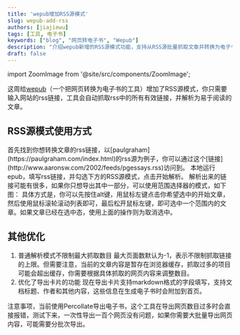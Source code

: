 ```yaml
---
title: 'wepub增加RSS源模式'
slug: wepub-add-rss
authors: [jiajiewu]
tags: [工具, 电子书]
keywords: ["blog", "网页转电子书", "Wepub"]
description: "介绍wepub新增的RSS源模式功能，支持从RSS源批量抓取文章并转换为电子书，同时优化了导出功能和抓取限制。"
draft: false
---
```

import ZoomImage from '@site/src/components/ZoomImage';

<ZoomImage src="https://s2.loli.net/2025/03/02/nO29MkPy1AUHZdB.png" alt="wepub RSS源模式界面" />

这周给[wepub](https://github.com/Wjiajie/wepub)（一个把网页转换为电子书的工具）增加了RSS源模式，你只需要输入网站的rss链接，工具会自动抓取rss中的所有有效链接，并解析为易于阅读的文章。

<!-- truncate -->

## RSS源模式使用方式

<ZoomImage src="https://s2.loli.net/2025/03/02/fV14dTwujBvNapL.png" alt="RSS源模式界面" />
首先找到你想转换文章的rss链接，以[paulgraham](https://paulgraham.com/index.html)的rss源为例子，你可以通过这个[链接](http://www.aaronsw.com/2002/feeds/pgessays.rss)访问到。

<ZoomImage src="https://s2.loli.net/2025/03/02/uhGUQnEk16aZloA.png" alt="填写RSS链接并开始解析" />
本地运行epub，填写rss链接，并勾选下方的RSS源模式，点击开始解析。
解析出来的链接可能有很多，如果你只想导出其中一部分，可以使用范围选择器的模式，如下图：
<ZoomImage src="https://s2.loli.net/2025/03/02/KrzjtSJeFZLbHfx.gif" alt="范围选择器演示" />
具体方式是，你可以先按住alt键，用鼠标左键点击你希望选中的开始文章，然后使用鼠标滚轮滚动列表即可，最后松开鼠标左键，即可选中一个范围内的文章。如果文章已经在选中态，使用上面的操作则为取消选中。

## 其他优化
<ZoomImage src="https://s2.loli.net/2025/03/02/OaXrzyeQ4MVYLUW.gif" alt="导出卡片演示" />

1. 普通解析模式不限制最大抓取数目
	最大页面数默认为-1，表示不限制抓取链接的上限。但需要注意，当前的文章内容是暂存在浏览器缓存，抓取过多的项目可能会超出缓存，你需要根据具体抓取的网页内容来调整数目。
2. 优化了导出卡片的功能
	现在导出卡片支持markdown格式的字段填写，支持文档标题、作者和其他内容，这些信息在生成电子书时会附加到首页。

注意事项，当前使用Percollate导出电子书，这个工具在导出网页数目过多时会直接报错，测试下来，一次性导出一百个网页没有问题，如果你需要大批量导出网页内容，可能需要分批次导出。
